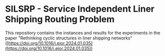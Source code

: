# SILSRP - Service Independent Liner Shipping Routing Problem

This repository contains the instances and results for the experiments in the paper "Rethinking cyclic structures in liner shipping networks" ([https://doi.org/10.1016/j.ejor.2024.01.035](https://doi.org/10.1016/j.ejor.2024.01.035))
